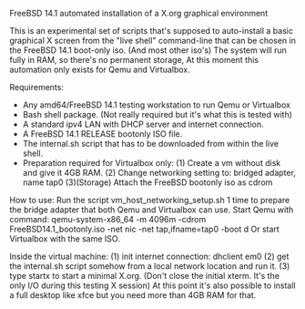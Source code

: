 FreeBSD 14.1 automated installation of a X.org graphical environment

This is an experimental set of scripts that's supposed to auto-install a basic graphical X screen from the "live shell" command-line that can be chosen in the FreeBSD 14.1 boot-only iso. (And most other iso's) The system will run fully in RAM, so there's no permanent storage, At this moment this automation only exists for Qemu and Virtualbox.

Requirements:

* Any amd64/FreeBSD 14.1 testing workstation to run Qemu or Virtualbox
* Bash shell package. (Not really required but it's what this is tested with)
* A standard ipv4 LAN with DHCP server and internet connection.
* A FreeBSD 14.1 RELEASE bootonly ISO file.
* The internal.sh script that has to be downloaded from within the live shell.
* Preparation required for Virtualbox only:
    (1) Create a vm without disk and give it 4GB RAM.
    (2) Change networking setting to: bridged adapter, name tap0
    (3)(Storage) Attach the FreeBSD bootonly iso as cdrom

How to use:
  Run the script vm_host_networking_setup.sh 1 time to prepare the bridge adapter that both Qemu and Virtualbox can use.
Start Qemu with command: qemu-system-x86_64 -m 4096m -cdrom FreeBSD14.1_bootonly.iso -net nic -net tap,ifname=tap0 -boot  d
Or start Virtualbox with the same ISO.

Inside the virtual machine:
  (1) init internet connection: dhclient em0
  (2) get the internal.sh script somehow from a local network location and run it.
  (3) type startx to start a minimal X.org.
      (Don't close the initial xterm. It's the only I/O during this testing X session)
      At this point it's also possible to install a full desktop like xfce but you need more than 4GB RAM for that.
